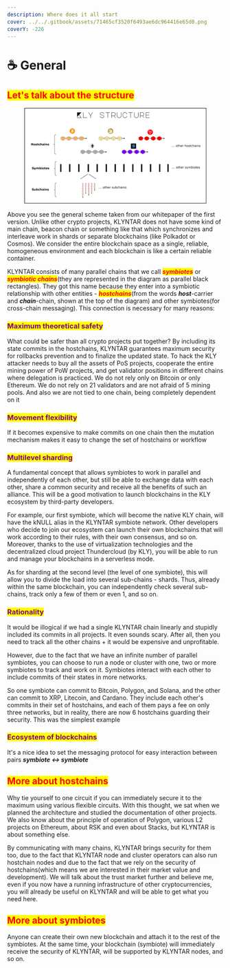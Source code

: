 ```yaml
---
description: Where does it all start
cover: ../../.gitbook/assets/71465cf3520f6493ae6dc964416e65d0.png
coverY: -226
---
```


# ☕ General

## <mark style="color:red;">**Let's talk about the structure**</mark>

<figure><img src="../../.gitbook/assets/General_KLY_Structure.png" alt=""><figcaption></figcaption></figure>

Above you see the general scheme taken from our whitepaper of the first version. Unlike other crypto projects, KLYNTAR does not have some kind of main chain, beacon chain or something like that which synchronizes and interleave work in shards or separate blockchains (like Polkadot or Cosmos). We consider the entire blockchain space as a single, reliable, homogeneous environment and each blockchain is like a certain reliable container.

KLYNTAR consists of many parallel chains that we call _<mark style="color:red;">**symbiotes**</mark>_ or _<mark style="color:red;">**symbiotic chains**</mark>_(they are represented in the diagram as parallel black rectangles). They got this name because they enter into a symbiotic relationship with other entities - _<mark style="color:red;">**hostchains**</mark>_(from the words _**host**_-carrier and _**chain**_-chain, shown at the top of the diagram) and other symbiotes(for cross-chain messaging). This connection is necessary for many reasons:

### <mark style="color:purple;">**Maximum theoretical safety**</mark>

What could be safer than all crypto projects put together? By including its state commits in the hostchains, KLYNTAR guarantees maximum security for rollbacks prevention and to finalize the updated state. To hack the KLY attacker needs to buy all the assets of PoS projects, cooperate the entire mining power of PoW projects, and get validator positions in different chains where delegation is practiced. We do not rely only on Bitcoin or only Ethereum. We do not rely on 21 validators and are not afraid of 5 mining pools. And also we are not tied to one chain, being completely dependent on it

### <mark style="color:purple;">**Movement flexibility**</mark>

If it becomes expensive to make commits on one chain then the mutation mechanism makes it easy to change the set of hostchains or workflow

### <mark style="color:purple;">Multilevel sharding</mark>

A fundamental concept that allows symbiotes to work in parallel and independently of each other, but still be able to exchange data with each other, share a common security and receive all the benefits of such an alliance. This will be a good motivation to launch blockchains in the KLY ecosystem by third-party developers.

For example, our first symbiote, which will become the native KLY chain, will have the kNULL alias in the KLYNTAR symbiote network. Other developers who decide to join our ecosystem can launch their own blockchains that will work according to their rules, with their own consensus, and so on. Moreover, thanks to the use of virtualization technologies and the decentralized cloud project Thundercloud (by KLY), you will be able to run and manage your blockchains in a serverless mode.

As for sharding at the second level (the level of one symbiote), this will allow you to divide the load into several sub-chains - shards. Thus, already within the same blockchain, you can independently check several sub-chains, track only a few of them or even 1, and so on.

### <mark style="color:purple;">**Rationality**</mark>

It would be illogical if we had a single KLYNTAR chain linearly and stupidly included its commits in all projects. It even sounds scary. After all, then you need to track all the other chains + it would be expensive and unprofitable.

However, due to the fact that we have an infinite number of parallel symbiotes, you can choose to run a node or cluster with one, two or more symbiotes to track and work on it. Symbiotes interact with each other to include commits of their states in more networks.

So one symbiote can commit to Bitcoin, Polygon, and Solana, and the other can commit to XRP, Litecoin, and Cardano. They include each other's commits in their set of hostchains, and each of them pays a fee on only three networks, but in reality, there are now 6 hostchains guarding their security. This was the simplest example

### <mark style="color:purple;">**Ecosystem of blockchains**</mark>

It's a nice idea to set the messaging protocol for easy interaction between pairs _**symbiote <-> symbiote**_

## <mark style="color:red;">**More about hostchains**</mark>

Why tie yourself to one circuit if you can immediately secure it to the maximum using various flexible circuits. With this thought, we sat when we planned the architecture and studied the documentation of other projects. We also know about the principle of operation of Polygon, various L2 projects on Ethereum, about RSK and even about Stacks, but KLYNTAR is about something else.&#x20;

By communicating with many chains, KLYNTAR brings security for them too, due to the fact that KLYNTAR node and cluster operators can also run hostchain nodes and due to the fact that we rely on the security of hostchains(which means we are interested in their market value and development). We will talk about the trust market further and believe me, even if you now have a running infrastructure of other cryptocurrencies, you will already be useful on KLYNTAR and will be able to get what you need here.

## <mark style="color:red;">**More about symbiotes**</mark>

Anyone can create their own new blockchain and attach it to the rest of the symbiotes. At the same time, your blockchain (symbiote) will immediately receive the security of KLYNTAR, will be supported by KLYNTAR nodes, and so on.
